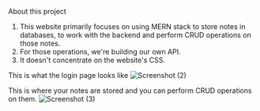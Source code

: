 About this project
1. This website primarily focuses on using MERN stack to store notes in databases, to work with the backend and perform CRUD operations on those notes.
2. For those operations, we're building our own API.
3. It doesn't concentrate on the website's CSS.

This is what the login page looks like
![Screenshot (2)](https://github.com/RohanSingh56/iNotebook/assets/68508563/6981f1c2-cb93-4d35-a1fb-02156506c0a3)

This is where your notes are stored and you can perform CRUD operations on them.
![Screenshot (3)](https://github.com/RohanSingh56/iNotebook/assets/68508563/ec668163-3172-4a2f-9550-084edcae38c5)
